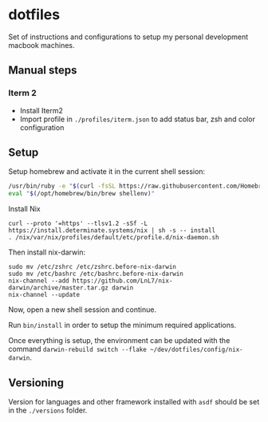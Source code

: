 # dotfiles
Set of instructions and configurations to setup my personal development macbook machines.


## Manual steps

### Iterm 2

 - Install Iterm2
 - Import profile in `./profiles/iterm.json` to add status bar, zsh and color configuration

## Setup

Setup homebrew and activate it in the current shell session:

````bash
/usr/bin/ruby -e "$(curl -fsSL https://raw.githubusercontent.com/Homebrew/install/master/install)"
eval "$(/opt/homebrew/bin/brew shellenv)"
````

Install Nix

```
curl --proto '=https' --tlsv1.2 -sSf -L https://install.determinate.systems/nix | sh -s -- install
. /nix/var/nix/profiles/default/etc/profile.d/nix-daemon.sh
```
Then install nix-darwin:

```
sudo mv /etc/zshrc /etc/zshrc.before-nix-darwin
sudo mv /etc/bashrc /etc/bashrc.before-nix-darwin
nix-channel --add https://github.com/LnL7/nix-darwin/archive/master.tar.gz darwin
nix-channel --update
```

Now, open a new shell session and continue.

Run `bin/install` in order to setup the minimum required applications.

Once everything is setup, the environment can be updated with the command `darwin-rebuild switch --flake ~/dev/dotfiles/config/nix-darwin`.


## Versioning

Version for languages and other framework installed with `asdf` should be set in the `./versions` folder.
